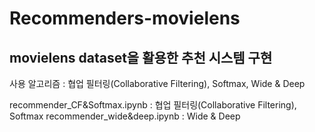 # Recommenders-movielens
## movielens dataset을 활용한 추천 시스템 구현

사용 알고리즘 : 협업 필터링(Collaborative Filtering), Softmax, Wide & Deep

recommender_CF&Softmax.ipynb : 협업 필터링(Collaborative Filtering), Softmax
recommender_wide&deep.ipynb : Wide & Deep